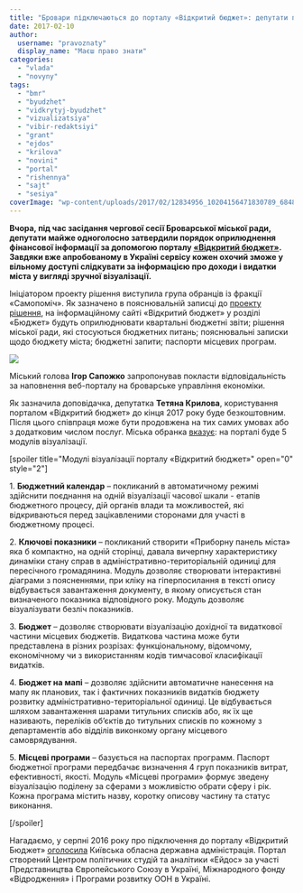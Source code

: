 ```yaml
---
title: "Бровари підключаються до порталу «Відкритий бюджет»: депутати проголосували \"за\""
date: 2017-02-10
author: 
  username: "pravoznaty"
  display_name: "Маєш право знати"
categories: 
  - "vlada"
  - "novyny"
tags: 
  - "bmr"
  - "byudzhet"
  - "vidkrytyj-byudzhet"
  - "vizualizatsiya"
  - "vibir-redaktsiyi"
  - "grant"
  - "ejdos"
  - "krilova"
  - "novini"
  - "portal"
  - "rishennya"
  - "sajt"
  - "sesiya"
coverImage: "wp-content/uploads/2017/02/12834956_10204156471830789_684895693_n-1.jpg"
---
```


**Вчора, під час засідання чергової сесії Броварської міської ради, депутати майже одноголосно затвердили порядок оприлюднення фінансової інформації за допомогою порталу [«Відкритий бюджет»](http://www.openbudget.in.ua/). Завдяки вже апробованому в Україні сервісу кожен охочий зможе у вільному доступі слідкувати за інформацією про доходи і видатки міста у вигляді зручної візуалізації.**

Ініціатором проекту рішення виступила група обранців із фракції «Самопоміч». Як зазначено в пояснювальній записці до [проекту рішення](https://brovary-rada.gov.ua/documents/26558.html), на інформаційному сайті «Відкритий бюджет» у розділі «Бюджет» будуть оприлюднювати квартальні бюджетні звіти; рішення міської ради, які стосуються бюджетних питань; пояснювальні записки щодо бюджету міста; бюджетні запити; паспорти місцевих програм.

[![](https://mpz.brovary.org/wp-content/uploads/2017/02/vidkrytyj-byudzhet.jpg)](https://mpz.brovary.org/wp-content/uploads/2017/02/vidkrytyj-byudzhet.jpg)

Міський голова **Ігор Сапожко** запропонував покласти відповідальність за наповнення веб-порталу на броварське управління економіки.

Як зазначила доповідачка, депутатка **Тетяна Крилова**, користування порталом «Відкритий бюджет» до кінця 2017 року буде безкоштовним. Після цього співпраця може бути продовжена на тих самих умовах або з додатковим числом послуг. Міська обранка [вказує](https://www.facebook.com/tanja.bavina/posts/10210461821315189): на порталі буде 5 модулів візуалізації.

\[spoiler title="Модулі візуалізації порталу «Відкритий бюджет»" open="0" style="2"\]

1\. **Бюджетний календар** – покликаний в автоматичному режимі здійснити поєднання на одній візуалізації часової шкали - етапів бюджетного процесу, дій органів влади та можливостей, які відкриваються перед зацікавленими сторонами для участі в бюджетному процесі.

2\. **Ключові показники** – покликаний створити «Приборну панель міста» яка б компактно, на одній сторінці, давала вичерпну характеристику динаміки стану справ в адміністративно-територіальній одиниці для пересічного громадянина. Модуль дозволяє створювати інтерактивні діаграми з поясненнями, при кліку на гіперпосилання в тексті опису відбувається завантаження документу, в якому описується стан визначеного показника відповідного року. Модуль дозволяє візуалізувати безліч показників.

3\. **Бюджет** – дозволяє створювати візуалізацію дохідної та видаткової частини місцевих бюджетів. Видаткова частина може бути представлена в різних розрізах: функціональному, відомчому, економічному чи з використанням кодів тимчасової класифікації видатків.

4\. **Бюджет на мапі** – дозволяє здійснити автоматичне нанесення на мапу як планових, так і фактичних показників видатків бюджету розвитку адміністративно-територіальної одиниці. Це відбувається шляхом завантаження шарами титульних списків або, як їх ще називають, переліків об’єктів до титульних списків по кожному з департаментів або відділів виконкому органу місцевого самоврядування.

5\. **Місцеві програми** – базується на паспортах программ. Паспорт бюджетної програми передбачає визначення 4 груп показників витрат, ефективності, якості. Модуль «Місцеві програми» формує зведену візуалізацію поділену за сферами з можливістю обрати сферу і рік. Кожна програма містить назву, коротку описову частину та статус виконання.

\[/spoiler\]

Нагадаємо, у серпні 2016 року про підключення до порталу «Відкритий Бюджет» [оголосила](https://mpz.brovary.org/byudzhet-kyyivshhyny-vidteper-oprylyudnyuyut-v-onlajn-rezhymi/) Київська обласна державна адміністрація. Портал створений Центром політичних студій та аналітики «Ейдос» за участі Представництва Європейського Союзу в Україні, Міжнародного фонду «Відродження» і Програми розвитку ООН в Україні.
